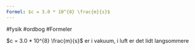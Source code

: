 ```yaml
---
Formel: $c = 3.0 * 10^{8} \frac{m}{s}$
---
```

#fysik #ordbog #Formeler 

$c = 3.0 * 10^{8} \frac{m}{s}$ er i vakuum, i luft er det lidt langsommere
